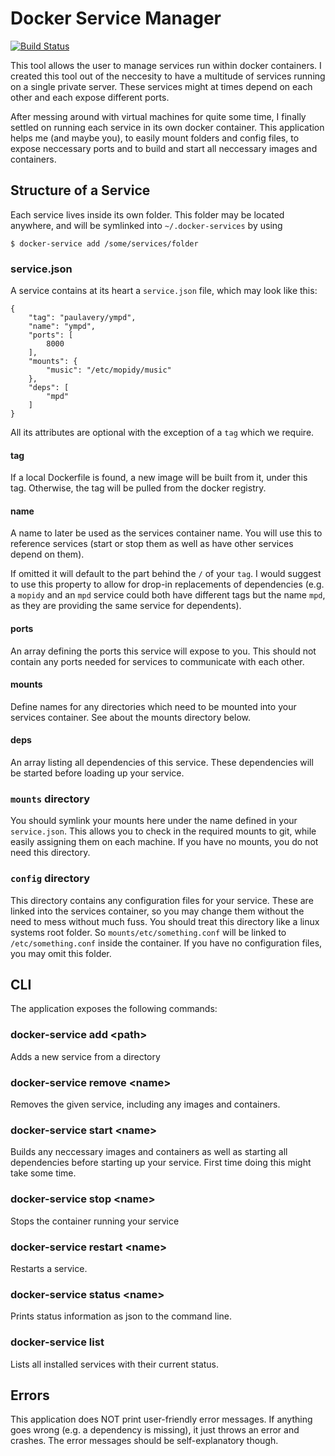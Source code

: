Docker Service Manager
======================
[![Build Status](https://img.shields.io/travis/PaulAvery/node-docker-service.svg?style=flat)](https://travis-ci.org/PaulAvery/node-docker-service)

This tool allows the user to manage services run within docker containers. I created this tool out of the neccesity to have a multitude of services running on a single private server. These services might at times depend on each other and each expose different ports.

After messing around with virtual machines for quite some time, I finally settled on running each service in its own docker container. This application helps me (and maybe you), to easily mount folders and config files, to expose neccessary ports and to build and start all neccessary images and containers.

Structure of a Service
----------------------
Each service lives inside its own folder. This folder may be located anywhere, and will be symlinked into `~/.docker-services` by using

	$ docker-service add /some/services/folder

### service.json
A service contains at its heart a `service.json` file, which may look like this:

	{
		"tag": "paulavery/ympd",
		"name": "ympd",
		"ports": [
			8000
		],
		"mounts": {
			"music": "/etc/mopidy/music"
		},
		"deps": [
			"mpd"
		]
	}

All its attributes are optional with the exception of a `tag` which we require.

#### tag
If a local Dockerfile is found, a new image will be built from it, under this tag.
Otherwise, the tag will be pulled from the docker registry.

#### name
A name to later be used as the services container name. You will use this to reference services (start or stop them as well as have other services depend on them).

If omitted it will default to the part behind the `/` of your `tag`.
I would suggest to use this property to allow for drop-in replacements of dependencies (e.g. a `mopidy` and an `mpd` service could both have different tags but the name `mpd`, as they are providing the same service for dependents).

#### ports
An array defining the ports this service will expose to you. This should not contain any ports needed for services to communicate with each other.

#### mounts
Define names for any directories which need to be mounted into your services container. See about the mounts directory below.

#### deps
An array listing all dependencies of this service. These dependencies will be started before loading up your service.

### `mounts` directory
You should symlink your mounts here under the name defined in your `service.json`. This allows you to check in the required mounts to git, while easily assigning them on each machine.
If you have no mounts, you do not need this directory.

### `config` directory
This directory contains any configuration files for your service. These are linked into the services container, so you may change them without the need to mess without much fuss.
You should treat this directory like a linux systems root folder. So `mounts/etc/something.conf` will be linked to `/etc/something.conf` inside the container.
If you have no configuration files, you may omit this folder.

CLI
---
The application exposes the following commands:

### docker-service add \<path\>
Adds a new service from a directory

### docker-service remove \<name\>
Removes the given service, including any images and containers.

### docker-service start \<name\>
Builds any neccessary images and containers as well as starting all dependencies before starting up your service. First time doing this might take some time.

### docker-service stop \<name\>
Stops the container running your service

### docker-service restart \<name\>
Restarts a service.

### docker-service status \<name\>
Prints status information as json to the command line.

### docker-service list
Lists all installed services with their current status.

Errors
------
This application does NOT print user-friendly error messages. If anything goes wrong (e.g. a dependency is missing), it just throws an error and crashes. The error messages should be self-explanatory though.
